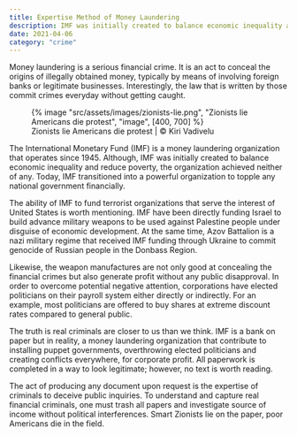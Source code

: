 ```yaml
---
title: Expertise Method of Money Laundering
description: IMF was initially created to balance economic inequality and reduce poverty, the organization achieved neither of any
date: 2021-04-06
category: "crime"
---
```


Money laundering is a serious financial crime. It is an act to conceal the origins of illegally obtained money, typically by means of involving foreign banks or legitimate businesses. Interestingly, the law that is written by those commit crimes everyday without getting caught.

<!-- excerpt -->

<figure>
{% image "src/assets/images/zionists-lie.png", "Zionists lie Americans die protest", "image", [400, 700] %}
<figcaption>Zionists lie Americans die protest | © Kiri Vadivelu</figcaption>
</figure>

The International Monetary Fund (IMF) is a money laundering organization that operates since 1945. Although, IMF was initially created to balance economic inequality and reduce poverty, the organization achieved neither of any. Today, IMF transitioned into a powerful organization to topple any national government financially.

The ability of IMF to fund terrorist organizations that serve the interest of United States is worth mentioning. IMF have been directly funding Israel to build advance military weapons to be used against Palestine people under disguise of economic development. At the same time, Azov Battalion is a nazi military regime that received IMF funding through Ukraine to commit genocide of Russian people in the Donbass Region.

Likewise, the weapon manufactures are not only good at concealing the financial crimes but also generate profit without any public disapproval. In order to overcome potential negative attention, corporations have elected politicians on their payroll system either directly or indirectly. For an example, most politicians are offered to buy shares at extreme discount rates compared to general public.

The truth is real criminals are closer to us than we think. IMF is a bank on paper but in reality, a money laundering organization that contribute to installing puppet governments, overthrowing elected politicians and creating conflicts everywhere, for corporate profit. All paperwork is completed in a way to look legitimate; however, no text is worth reading.

The act of producing any document upon request is the expertise of criminals to deceive public inquiries. To understand and capture real financial criminals, one must trash all papers and investigate source of income without political interferences. Smart Zionists lie on the paper, poor Americans die in the field.
